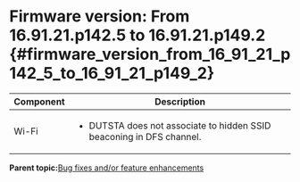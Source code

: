 # Firmware version: From 16.91.21.p142.5 to 16.91.21.p149.2 {#firmware_version_from_16_91_21_p142_5_to_16_91_21_p149_2}

|Component|Description|
|-----------|-------------|
|Wi-Fi|<ul><li>DUTSTA does not associate to hidden SSID beaconing in DFS channel.</li></ul>|

**Parent topic:**[Bug fixes and/or feature enhancements](../topics/bug_fixes_andor_feature_enhancements.md)

